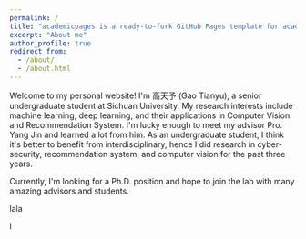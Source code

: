 ```yaml
---
permalink: /
title: "academicpages is a ready-to-fork GitHub Pages template for academic personal websites"
excerpt: "About me"
author_profile: true
redirect_from: 
  - /about/
  - /about.html
---
```


Welcome to my personal website! I'm 高天予 (Gao Tianyu),  a senior undergraduate student at Sichuan University. My research interests include machine learning, deep learning, and their applications in Computer Vision and Recommendation System. I'm lucky enough to meet my advisor Pro. Yang Jin and learned a lot from him. As an undergraduate student, I think it's better to benefit from
interdisciplinary, hence I did research in cyber-security, recommendation system, and computer vision for the past three years.

Currently, I'm looking for a Ph.D. position and hope to join the lab with many amazing advisors and students.



lala

l
<!--
Example: editing a markdown file for a talk
![Editing a markdown file for a talk](/images/editing-talk.png)
For more info
-->